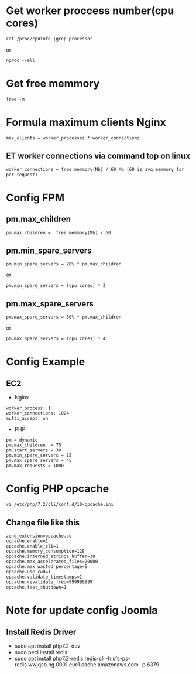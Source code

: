 # Get worker proccess number(cpu cores)
```
cat /proc/cpuinfo |grep processor
```
or
```
nproc --all
```
# Get free memmory
```
free -m
```


# Formula maximum clients Nginx
```
max_clients = worker_processes * worker_connections
```
## ET worker connections via command top on linux
```
worker_connections = free memmory(Mb) / 60 Mb (60 is avg memmory for per request)
```


# Config FPM
## pm.max_children
```
pm.max_children =  free memmory(Mb) / 60
```
## pm.min_spare_servers
```
pm.min_spare_servers = 20% * pm.max_children
```
or
```
pm.min_spare_servers = (cpu cores) * 2
```
## pm.max_spare_servers
```
pm.max_spare_servers = 60% * pm.max_children
```
or
```
pm.max_spare_servers = (cpu cores) * 4
```

# Config Example
## EC2
- Nginx
```
worker_process: 1
worker_connections: 1024
multi_accept: on
```
- PHP
```
pm = dynamic
pm.max_children  = 75
pm.start_servers = 30
pm.min_spare_servers = 15
pm.max_spare_servers = 45
pm.max_requests = 1000
```

# Config PHP opcache
```
vi /etc/php/7.2/cli/conf.d/10-opcache.ini
```
## Change file like this
```
zend_extension=opcache.so
opcache.enable=1
opcache.enable_cli=1
opcache.memory_consumption=128
opcache.interned_strings_buffer=30
opcache.max_accelerated_files=20000
opcache.max_wasted_percentage=5
opcache.use_cwd=1
opcache.validate_timestamps=1
opcache.revalidate_freq=999999999
opcache.fast_shutdown=1
```

# Note for update config Joomla
## Install Redis Driver
- sudo apt install php7.2-dev
- sudo pecl install redis
- sudo apt install php7.2-redis
redis-cli -h sfs-ps-redis.wwjqsb.ng.0001.euc1.cache.amazonaws.com -p 6379 